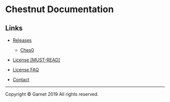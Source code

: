 # Chestnut Documentation

## Links

- [Releases](/docs/en/releases/summary.md)

  - [Ches0](/docs/en/releases/ches0/summary.md)

- [License [MUST-READ]](/docs/en/license/items.md)

- [License FAQ](/docs/en/license/faq.md)

- [Contact](/docs/en/contact.md)

---

Copyright © Garnet 2019 All rights reserved.

